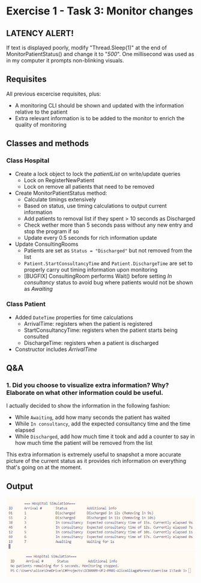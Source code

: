 # Exercise 1 - Task 3: Monitor changes

## LATENCY ALERT!
If text is displayed poorly, modify "Thread.Sleep(1)" at the end of MonitorPatientStatus() and change it to "*500*". One millisecond was used as in my computer it prompts non-blinking visuals.

## Requisites
All previous excercise requisites, plus:
* A monitoring CLI should be shown and updated with the information relative to the patient
* Extra relevant information is to be added to the monitor to enrich the quality of monitoring

## Classes and methods
### Class Hospital
* Create a lock object to lock the *patientList* on write/update queries
    * Lock on RegisterNewPatient
    * Lock on remove all patients that need to be removed
* Create MonitorPatientStatus method:
    * Calculate timings extensively
    * Based on status, use timing calculations to output current information
    * Add patients to removal list if they spent > 10 seconds as Discharged
    * Check wether more than 5 seconds pass without any new entry and stop the program if so
    * Update every 0.5 seconds for rich information update
* Update ConsultingRooms
    * Patients are set as `Status = "Discharged"` but not removed from the list
    * `Patient.StartConsultancyTime` and `Patient.DischargeTime` are set to properly carry out timing information upon monitoring
    * [BUGFIX] ConsultingRoom performs Wait() before setting *In consultancy* status to avoid bug where patients would not be shown as *Awaiting*

### Class Patient
* Added `DateTime` properties for time calculations
    * ArrivalTime: registers when the patient is registered
    * StartConsultancyTime: registers when the patient starts being consulted
    * DischargeTime: registers when a patient is discharged
* Constructor includes *ArrivalTime*

## Q&A
### 1. Did you choose to visualize extra information? Why? Elaborate on what other information could be useful.
I actually decided to show the information in the following fashion:
   
* While `Awaiting`, add how many seconds the patient has waited
* While `In consultancy`, add the expected consultancy time and the time elapsed
* While `Discharged`, add how much time it took and add a counter to say in how much time the patient will be removed from the list

This extra information is extremely useful to snapshot a more accurate picture of the current status as it provides rich information on everything that's going on at the moment.

## Output
![alt text](workingOutput.png)
![alt text](endingOutput.png)